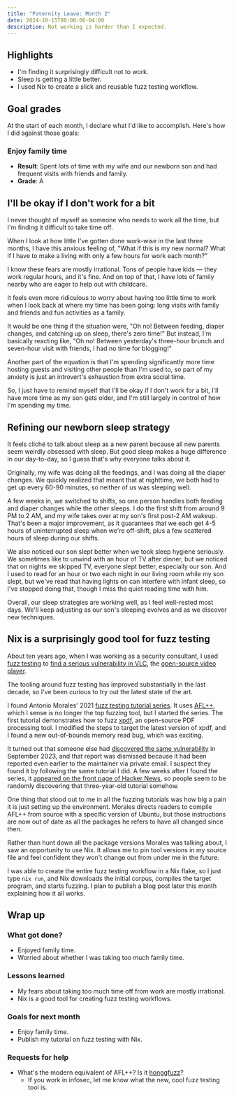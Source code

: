```yaml
---
title: "Paternity Leave: Month 2"
date: 2024-10-15T00:00:00-04:00
description: Not working is harder than I expected.
---
```


## Highlights

- I'm finding it surprisingly difficult not to work.
- Sleep is getting a little better.
- I used Nix to create a slick and reusable fuzz testing workflow.

## Goal grades

At the start of each month, I declare what I'd like to accomplish. Here's how I did against those goals:

### Enjoy family time

- **Result**: Spent lots of time with my wife and our newborn son and had frequent visits with friends and family.
- **Grade**: A

## I'll be okay if I don't work for a bit

I never thought of myself as someone who needs to work all the time, but I'm finding it difficult to take time off.

When I look at how little I've gotten done work-wise in the last three months, I have this anxious feeling of, "What if this is my new normal? What if I have to make a living with only a few hours for work each month?"

I know these fears are mostly irrational. Tons of people have kids &mdash; they work regular hours, and it's fine. And on top of that, I have lots of family nearby who are eager to help out with childcare.

It feels even more ridiculous to worry about having too little time to work when I look back at where my time has been going: long visits with family and friends and fun activities as a family.

It would be one thing if the situation were, "Oh no! Between feeding, diaper changes, and catching up on sleep, there's zero time!" But instead, I'm basically reacting like, "Oh no! Between yesterday's three-hour brunch and seven-hour visit with friends, I had no time for blogging!"

Another part of the equation is that I'm spending significantly more time hosting guests and visiting other people than I'm used to, so part of my anxiety is just an introvert's exhaustion from extra social time.

So, I just have to remind myself that I'll be okay if I don't work for a bit, I'll have more time as my son gets older, and I'm still largely in control of how I'm spending my time.

## Refining our newborn sleep strategy

It feels cliché to talk about sleep as a new parent because all new parents seem weirdly obsessed with sleep. But good sleep makes a huge difference in our day-to-day, so I guess that's why everyone talks about it.

Originally, my wife was doing all the feedings, and I was doing all the diaper changes. We quickly realized that meant that at nighttime, we both had to get up every 60-90 minutes, so neither of us was sleeping well.

A few weeks in, we switched to shifts, so one person handles both feeding and diaper changes while the other sleeps. I do the first shift from around 9 PM to 2 AM, and my wife takes over at my son's first post-2 AM wakeup. That's been a major improvement, as it guarantees that we each get 4-5 hours of uninterrupted sleep when we're off-shift, plus a few scattered hours of sleep during our shifts.

We also noticed our son slept better when we took sleep hygiene seriously. We sometimes like to unwind with an hour of TV after dinner, but we noticed that on nights we skipped TV, everyone slept better, especially our son. And I used to read for an hour or two each night in our living room while my son slept, but we've read that having lights on can interfere with infant sleep, so I've stopped doing that, though I miss the quiet reading time with him.

Overall, our sleep strategies are working well, as I feel well-rested most days. We'll keep adjusting as our son's sleeping evolves and as we discover new techniques.

## Nix is a surprisingly good tool for fuzz testing

About ten years ago, when I was working as a security consultant, I used [fuzz testing](https://en.wikipedia.org/wiki/Fuzzing) to [find a serious vulnerability in VLC](https://www.nccgroup.com/us/research-blog/fuzzing-rtsp-to-discover-an-exploitable-vulnerability-in-vlc/), the [open-source video player](https://www.videolan.org/vlc/).

The tooling around fuzz testing has improved substantially in the last decade, so I've been curious to try out the latest state of the art.

I found Antonio Morales' 2021 [fuzz testing tutorial series](https://github.com/antonio-morales/Fuzzing101). It uses [AFL++](https://github.com/AFLplusplus/AFLplusplus), which I sense is no longer the top fuzzing tool, but I started the series. The first tutorial demonstrates how to fuzz [xpdf](https://www.xpdfreader.com/), an open-source PDF processing tool. I modified the steps to target the latest version of xpdf, and I found a new out-of-bounds memory read bug, which was exciting.

It turned out that someone else had [discovered the same vulnerability](https://forum.xpdfreader.com/viewtopic.php?t=44009) in September 2023, and that report was dismissed because it had been reported even earlier to the maintainer via private email. I suspect they found it by following the same tutorial I did. A few weeks after I found the series, it [appeared on the front page of Hacker News](https://news.ycombinator.com/item?id=41747979), so people seem to be randomly discovering that three-year-old tutorial somehow.

One thing that stood out to me in all the fuzzing tutorials was how big a pain it is just setting up the environment. Morales directs readers to compile AFL++ from source with a specific version of Ubuntu, but those instructions are now out of date as all the packages he refers to have all changed since then.

Rather than hunt down all the package versions Morales was talking about, I saw an opportunity to use Nix. It allows me to pin tool versions in my source file and feel confident they won't change out from under me in the future.

I was able to create the entire fuzz testing workflow in a Nix flake, so I just type `nix run`, and Nix downloads the initial corpus, compiles the target program, and starts fuzzing. I plan to publish a blog post later this month explaining how it all works.

## Wrap up

### What got done?

- Enjoyed family time.
- Worried about whether I was taking too much family time.

### Lessons learned

- My fears about taking too much time off from work are mostly irrational.
- Nix is a good tool for creating fuzz testing workflows.

### Goals for next month

- Enjoy family time.
- Publish my tutorial on fuzz testing with Nix.

### Requests for help

- What's the modern equivalent of AFL++? Is it [honggfuzz](https://github.com/google/honggfuzz)?
  - If you work in infosec, let me know what the new, cool fuzz testing tool is.

